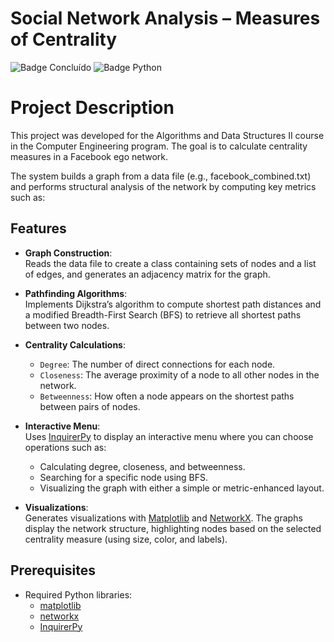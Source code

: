 # Social Network Analysis – Measures of Centrality

![Badge Concluído](https://img.shields.io/badge/Status-Completed-green) ![Badge Python](https://img.shields.io/badge/Python-3.x-blue)

# Project Description
This project was developed for the Algorithms and Data Structures II course in the Computer Engineering program. The goal is to calculate centrality measures in a Facebook ego network.

The system builds a graph from a data file (e.g., facebook_combined.txt) and performs structural analysis of the network by computing key metrics such as:

## Features

- **Graph Construction**:  
  Reads the data file to create a class containing sets of nodes and a list of edges, and generates an adjacency matrix for the graph.

- **Pathfinding Algorithms**:  
  Implements Dijkstra’s algorithm to compute shortest path distances and a modified Breadth-First Search (BFS) to retrieve all shortest paths between two nodes.

- **Centrality Calculations**:  
  - `Degree`: The number of direct connections for each node.
  - `Closeness`: The average proximity of a node to all other nodes in the network.
  - `Betweenness`: How often a node appears on the shortest paths between pairs of nodes.

- **Interactive Menu**:  
  Uses [InquirerPy](https://github.com/kazhala/InquirerPy) to display an interactive menu where you can choose operations such as:
  - Calculating degree, closeness, and betweenness.
  - Searching for a specific node using BFS.
  - Visualizing the graph with either a simple or metric-enhanced layout.

- **Visualizations**:  
  Generates visualizations with [Matplotlib](https://matplotlib.org/) and [NetworkX](https://networkx.org/). The graphs display the network structure, highlighting nodes based on the selected centrality measure (using size, color, and labels).

## Prerequisites

- Required Python libraries:
  - [matplotlib](https://matplotlib.org/)
  - [networkx](https://networkx.org/)
  - [InquirerPy](https://github.com/kazhala/InquirerPy)



